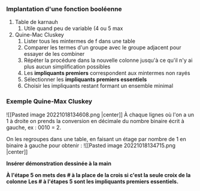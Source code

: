 
### Implantation d'une fonction booléenne
1. Table de karnauh
	1. Utile quand peu de variable (4 ou 5 max
2. Quine-Mac Cluskey
	1. Lister tous les mintermes de f dans une table
	2. Comparer les termes d'un groupe avec le groupe adjacent pour essayer de les combiner
	3. Répéter la procédure dans la nouvelle colonne jusqu'à ce qu'il n'y ai plus aucun simplification possibles
	4. Les **impliquants premiers** correspondent aux mintermes non rayés
	5. Sélectionner les **impliquants premiers essentiels**
	6. Choisir les impliquants restant formant un ensemble minimal

### Exemple Quine-Max Cluskey

![[Pasted image 20221018134608.png |center]] 
À chaque lignes où l'on a un 1 à droite on prends la conversion en décimale du nombre binaire écrit à gauche, ex : 0010 = 2.

On les regroupes dans une table, en faisant un étage par nombre de 1 en binaire à gauche pour obtenir :
![[Pasted image 20221018134715.png |center]]

**Insérer démonstration dessinée à la main**

**À l'étape 5 on mets des # à la place de la crois si c'est la seule croix de la colonne**
**Les # à l'étapes 5 sont les impliquants premiers essentiels.**
